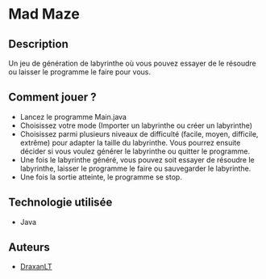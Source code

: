 # Mad Maze

## Description
Un jeu de génération de labyrinthe où vous pouvez essayer de le résoudre ou laisser le programme le faire pour vous.

## Comment jouer ?
- Lancez le programme Main.java
- Choisissez votre mode (Importer un labyrinthe ou créer un labyrinthe)
- Choisissez parmi plusieurs niveaux de difficulté (facile, moyen, difficile, extrême) pour adapter la taille du labyrinthe. Vous pourrez ensuite décider si vous voulez générer le labyrinthe ou quitter le programme.
- Une fois le labyrinthe généré, vous pouvez soit essayer de résoudre le labyrinthe, laisser le programme le faire ou sauvegarder le labyrinthe.
- Une fois la sortie atteinte, le programme se stop.

## Technologie utilisée

- Java

## Auteurs
- [DraxanLT](https://github.com/DraxanLT)
